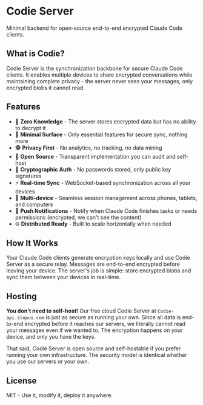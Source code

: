 # Codie Server

Minimal backend for open-source end-to-end encrypted Claude Code clients.

## What is Codie?

Codie Server is the synchronization backbone for secure Claude Code clients. It enables multiple devices to share encrypted conversations while maintaining complete privacy - the server never sees your messages, only encrypted blobs it cannot read.

## Features

- 🔐 **Zero Knowledge** - The server stores encrypted data but has no ability to decrypt it
- 🎯 **Minimal Surface** - Only essential features for secure sync, nothing more  
- 🕵️ **Privacy First** - No analytics, no tracking, no data mining
- 📖 **Open Source** - Transparent implementation you can audit and self-host
- 🔑 **Cryptographic Auth** - No passwords stored, only public key signatures
- ⚡ **Real-time Sync** - WebSocket-based synchronization across all your devices
- 📱 **Multi-device** - Seamless session management across phones, tablets, and computers
- 🔔 **Push Notifications** - Notify when Claude Code finishes tasks or needs permissions (encrypted, we can't see the content)
- 🌐 **Distributed Ready** - Built to scale horizontally when needed

## How It Works

Your Claude Code clients generate encryption keys locally and use Codie Server as a secure relay. Messages are end-to-end encrypted before leaving your device. The server's job is simple: store encrypted blobs and sync them between your devices in real-time.

## Hosting

**You don't need to self-host!** Our free cloud Codie Server at `Codie-api.slopus.com` is just as secure as running your own. Since all data is end-to-end encrypted before it reaches our servers, we literally cannot read your messages even if we wanted to. The encryption happens on your device, and only you have the keys.

That said, Codie Server is open source and self-hostable if you prefer running your own infrastructure. The security model is identical whether you use our servers or your own.

## License

MIT - Use it, modify it, deploy it anywhere.
